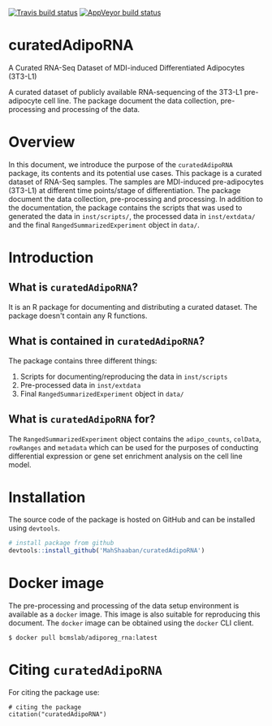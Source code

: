 [![Travis build status](https://travis-ci.org/MahShaaban/curatedAdipoRNA.svg?branch=master)](https://travis-ci.org/MahShaaban/curatedAdipoRNA)
[![AppVeyor build status](https://ci.appveyor.com/api/projects/status/github/MahShaaban/curatedAdipoRNA?branch=master&svg=true)](https://ci.appveyor.com/project/MahShaaban/curatedAdipoRNA)

# curatedAdipoRNA

A Curated RNA-Seq Dataset of MDI-induced Differentiated Adipocytes (3T3-L1)

A curated dataset of publicly available RNA-sequencing of the 3T3-L1 pre-adipocyte cell line. The package document the data collection, pre-processing and processing of the data.

# Overview

In this document, we introduce the purpose of the `curatedAdipoRNA` package, its contents and its potential use cases. This package is a curated dataset of RNA-Seq samples. The samples are MDI-induced pre-adipocytes (3T3-L1) at different time points/stage of differentiation. The package document the data collection, pre-processing and processing. In addition to the documentation, the package contains the scripts that was used to generated the data in `inst/scripts/`, the processed data in `inst/extdata/` and the final `RangedSummarizedExperiment` object in `data/`.

# Introduction

## What is `curatedAdipoRNA`?

It is an R package for documenting and distributing a curated dataset. The package doesn't contain any R functions.

## What is contained in `curatedAdipoRNA`?

The package contains three different things:

1. Scripts for documenting/reproducing the data in `inst/scripts`
2. Pre-processed data in `inst/extdata`
3. Final `RangedSummarizedExperiment` object in `data/`

## What is `curatedAdipoRNA` for?

The `RangedSummarizedExperiment` object contains the `adipo_counts`, `colData`, `rowRanges` and `metadata` which can be used for the purposes of conducting differential expression or gene set enrichment analysis on the cell line model.

# Installation

The source code of the package is hosted on GitHub and can be installed using `devtools`.

```r
# install package from github
devtools::install_github('MahShaaban/curatedAdipoRNA')
```

# Docker image

The pre-processing and processing of the data setup environment is available as a `docker` image. This image is also suitable for reproducing this document. The `docker` image can be obtained using the `docker` CLI client.

```
$ docker pull bcmslab/adiporeg_rna:latest
```

# Citing `curatedAdipoRNA`

For citing the package use:

```{r citation, warning=FALSE}
# citing the package
citation("curatedAdipoRNA")
```
